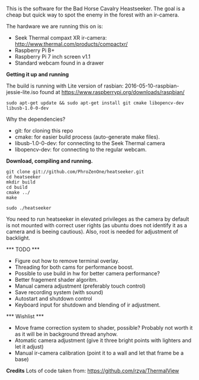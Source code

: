 This is the software for the Bad Horse Cavalry Heastseeker. The goal is a cheap but quick way to spot the enemy in the forest with an ir-camera. 

The hardware we are running this on is:

* Seek Thermal compaxt XR ir-camera: http://www.thermal.com/products/compactxr/
* Raspberry Pi B+
* Raspberry Pi 7 inch screen v1.1
* Standard webcam found in a drawer

**Getting it up and running**

The build is running with Lite version of rasbian: 2016-05-10-raspbian-jessie-lite.iso found at  https://www.raspberrypi.org/downloads/raspbian/

```
sudo apt-get update && sudo apt-get install git cmake libopencv-dev libusb-1.0-0-dev
```

Why the dependencies?
* git: for cloning this repo
* cmake: for easier build process (auto-generate make files).
* libusb-1.0-0-dev: for connecting to the Seek Thermal camera
* libopencv-dev: for connecting to the regular webcam.


**Download, compiling and running.**

```
git clone git://github.com/PhroZenOne/heatseeker.git
cd heatseeker
mkdir build
cd build
cmake ../
make 

sudo ./heatseeker
```

You need to run heatseeker in elevated privileges as the camera by default is not mounted with correct user rights (as ubuntu does not identify it as a camera and is beeing cautious). Also, root is needed for adjustment of backlight.

*** TODO *** 

* Figure out how to remove terminal overlay.
* Threading for both cams for performance boost.
* Possible to use build in hw for better camera performance?
* Better fragement shader algoritm.
* Manual camera adjustment (preferably touch control)
* Save recording system (with sound)
* Autostart and shutdown control
* Keyboard input for shutdown and blending of ir adjustment.

*** Wishlist ***

* Move frame correction system to shader, possible? Probably not worth it as it will be in background thread anyhow.
* Atomatic camera adjustment (give it three bright points with lighters and let it adjust)
* Manual ir-camera calibration (point it to a wall and let that frame be a base)

**Credits**
Lots of code taken from: https://github.com/rzva/ThermalView
